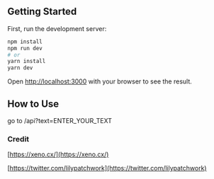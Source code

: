 ## Getting Started

First, run the development server:

```bash
npm install
npm run dev
# or
yarn install
yarn dev
```

Open [http://localhost:3000](http://localhost:3000) with your browser to see the result.

## How to Use

go to /api?text=ENTER_YOUR_TEXT

### Credit

[https://xeno.cx/](https://xeno.cx/)

[https://twitter.com/lilypatchwork](https://twitter.com/lilypatchwork)
